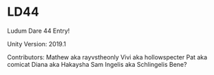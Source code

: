 # LD44
Ludum Dare 44 Entry!

Unity Version: 2019.1

Contributors:
Mathew aka rayvstheonly
Vivi aka hollowspecter
Pat aka comicat
Diana aka Hakaysha
Sam
Ingelis aka Schlingelis
Bene?
